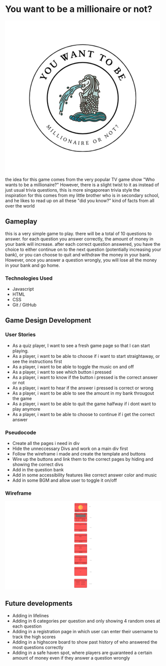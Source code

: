 
# You want to be a millionaire or not?
![logo of the game](/assets/images/Logo.png)
the idea for this game comes from the very popular TV game show "Who wants to be a millionaire?"
However, there is a slight twist to it as instead of just usual trivia questions, this is more singaporean trivia style
the inspiration for this comes from my little brother who is in secondary school, and he likes to read up on all these "did you know?" kind of facts from all over the world

## Gameplay
this is a very simple game to play. there will be a total of 10 questions to answer. for each question you answer correctly, the amount of money in your bank will increase. after each correct question answered, you have the choice to either continue on to the next question (potentially increasing your bank), or you can choose to quit and withdraw the money in your bank. However, once you answer a question wrongly, you will lose all the money in your bank and go home.

### Technologies Used
* Javascript
*  HTML
*  CSS
*  Git / GitHub

## Game Design Development


### User Stories 
* As a quiz player, I want to see a fresh game page so that I can start playing.
* As a player, i want to be able to choose if i want to start straightaway, or see the instructions first
* As a player, i want to be able to toggle the music on and off
* As a player, i want to see which button i pressed
* As a player, i want to know if the button i pressed is the correct answer or not
* As a player, i want to hear if the answer i pressed is correct or wrong
* As a player, i want  to be able to see the amount in my bank througout the game
* As a player, i want to be able to quit the game halfway if i dont want to play anymore
* As a player, i want to be able to choose to continue if i get the correct answer

### Pseudocode
* Create all the pages i need in div
* Hide the unneccessary Divs and work on a main div first
* Follow the wireframe i made and create the template and buttons
* Wire up the buttons and link them to the correct pages by hiding and showing the correct divs
* Add in the question bank
* Add in some accessibility features like correct answer color and music
* Add in some BGM and allow user to toggle it on/off

### Wireframe
![wireframe of the game pages](/assets/images/wireframe.png)

## Future developments
* Adding in lifelines
* Adding in 6 categories per question and only showing 4 random ones at each question
* Adding in a registration page in which user can enter their username to track the high scores
* Adding in a highscore board to show past history of who answered the most questions correctly
* Adding in a safe haven spot, where players are guaranteed a certain amount of money even if they answer a question wrongly
